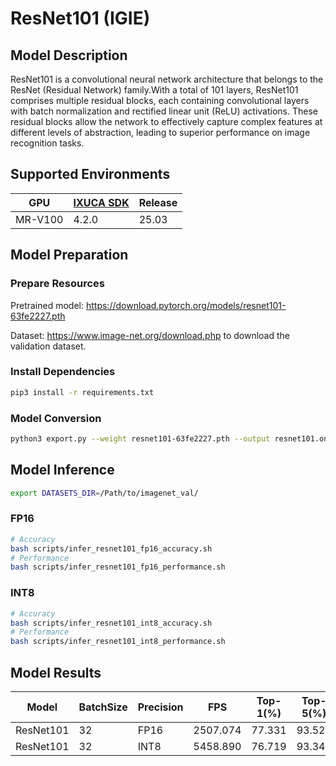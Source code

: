 # ResNet101 (IGIE)

## Model Description

ResNet101 is a convolutional neural network architecture that belongs to the ResNet (Residual Network) family.With a total of 101 layers, ResNet101 comprises multiple residual blocks, each containing convolutional layers with batch normalization and rectified linear unit (ReLU) activations. These residual blocks allow the network to effectively capture complex features at different levels of abstraction, leading to superior performance on image recognition tasks.

## Supported Environments

| GPU    | [IXUCA SDK](https://gitee.com/deep-spark/deepspark#%E5%A4%A9%E6%95%B0%E6%99%BA%E7%AE%97%E8%BD%AF%E4%BB%B6%E6%A0%88-ixuca) | Release |
|--------|-----------|---------|
| MR-V100 | 4.2.0     |  25.03  |

## Model Preparation

### Prepare Resources

Pretrained model: <https://download.pytorch.org/models/resnet101-63fe2227.pth>

Dataset: <https://www.image-net.org/download.php> to download the validation dataset.

### Install Dependencies

```bash
pip3 install -r requirements.txt
```

### Model Conversion

```bash
python3 export.py --weight resnet101-63fe2227.pth --output resnet101.onnx
```

## Model Inference

```bash
export DATASETS_DIR=/Path/to/imagenet_val/
```

### FP16

```bash
# Accuracy
bash scripts/infer_resnet101_fp16_accuracy.sh
# Performance
bash scripts/infer_resnet101_fp16_performance.sh
```

### INT8

```bash
# Accuracy
bash scripts/infer_resnet101_int8_accuracy.sh
# Performance
bash scripts/infer_resnet101_int8_performance.sh
```

## Model Results

| Model     | BatchSize | Precision | FPS      | Top-1(%) | Top-5(%) |
|-----------|-----------|-----------|----------|----------|----------|
| ResNet101 | 32        | FP16      | 2507.074 | 77.331   | 93.520   |
| ResNet101 | 32        | INT8      | 5458.890 | 76.719   | 93.348   |
